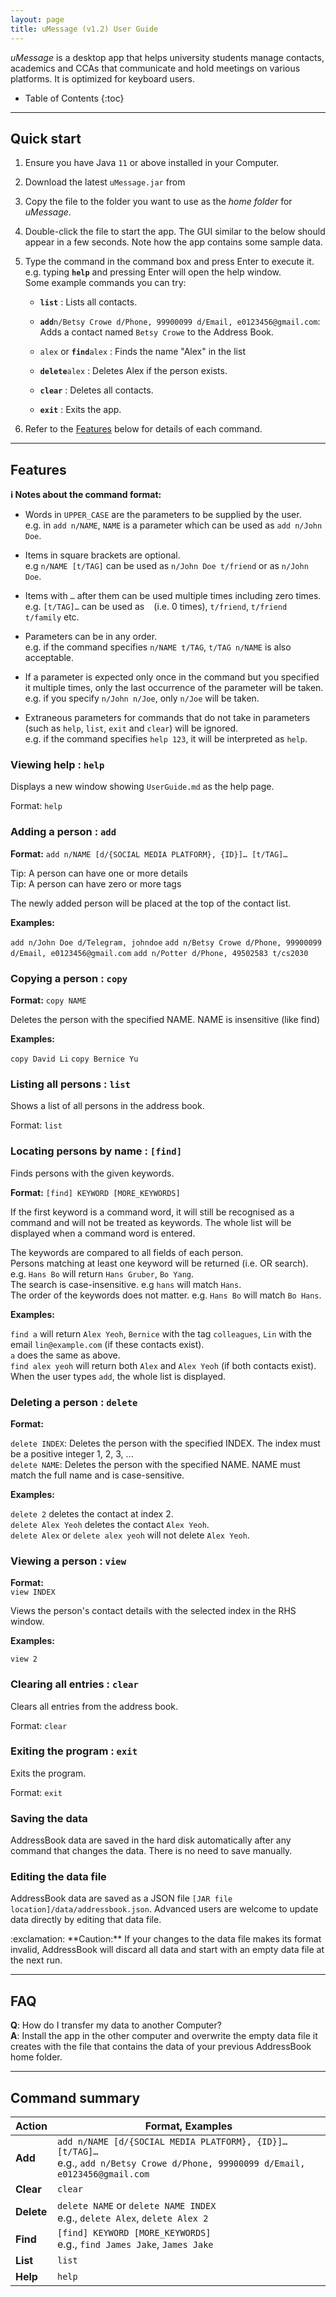 ```yaml
---
layout: page
title: uMessage (v1.2) User Guide
---
```


*uMessage* is a desktop app that helps university students manage contacts, academics and CCAs that communicate and hold meetings on various platforms. It is optimized for keyboard users.

* Table of Contents
{:toc}

--------------------------------------------------------------------------------------------------------------------

## Quick start

1. Ensure you have Java `11` or above installed in your Computer.

1. Download the latest `uMessage.jar` from

1. Copy the file to the folder you want to use as the _home folder_ for *uMessage*.

1. Double-click the file to start the app. The GUI similar to the below should appear in a few seconds. Note how the app contains some sample data.<br>

1. Type the command in the command box and press Enter to execute it. e.g. typing **`help`** and pressing Enter will open the help window.<br>
   Some example commands you can try:

   * **`list`** : Lists all contacts.

   * **`add`**`n/Betsy Crowe d/Phone, 99900099 d/Email, e0123456@gmail.com`: Adds a contact named `Betsy Crowe` to the Address Book.

   * `alex` or **`find`**`alex` : Finds the name "Alex" in the list

   * **`delete`**`alex` : Deletes Alex if the person exists.

   * **`clear`** : Deletes all contacts.

   * **`exit`** : Exits the app.

1. Refer to the [Features](#features) below for details of each command.

--------------------------------------------------------------------------------------------------------------------

## Features

<div markdown="block" class="alert alert-info">

**:information_source: Notes about the command format:**<br>

* Words in `UPPER_CASE` are the parameters to be supplied by the user.<br>
  e.g. in `add n/NAME`, `NAME` is a parameter which can be used as `add n/John Doe`.

* Items in square brackets are optional.<br>
  e.g `n/NAME [t/TAG]` can be used as `n/John Doe t/friend` or as `n/John Doe`.

* Items with `…`​ after them can be used multiple times including zero times.<br>
  e.g. `[t/TAG]…​` can be used as ` ` (i.e. 0 times), `t/friend`, `t/friend t/family` etc.

* Parameters can be in any order.<br>
  e.g. if the command specifies `n/NAME t/TAG`, `t/TAG n/NAME` is also acceptable.

* If a parameter is expected only once in the command but you specified it multiple times, only the last occurrence of the parameter will be taken.<br>
  e.g. if you specify `n/John n/Joe`, only `n/Joe` will be taken.

* Extraneous parameters for commands that do not take in parameters (such as `help`, `list`, `exit` and `clear`) will be ignored.<br>
  e.g. if the command specifies `help 123`, it will be interpreted as `help`.

</div>

### Viewing help : `help`

Displays a new window showing `UserGuide.md` as the help page.


Format: `help`


### Adding a person : `add`

**Format:** `add n/NAME [d/{SOCIAL MEDIA PLATFORM}, {ID}]… [t/TAG]…`

Tip: A person can have one or more details  
Tip: A person can have zero or more tags

The newly added person will be placed at the top of the contact list.

**Examples:**

`add n/John Doe d/Telegram, johndoe`
`add n/Betsy Crowe d/Phone, 99900099 d/Email, e0123456@gmail.com`
`add n/Potter d/Phone, 49502583 t/cs2030`

### Copying a person : `copy`

**Format:** `copy NAME`

Deletes the person with the specified NAME.
NAME is insensitive (like find)

**Examples:**

`copy David Li`
`copy Bernice Yu`

### Listing all persons : `list`

Shows a list of all persons in the address book.

Format: `list`

### Locating persons by name : `[find]`

Finds persons with the given keywords.

**Format:**  `[find] KEYWORD [MORE_KEYWORDS]`

If the first keyword is a command word, it will still be recognised as a command and will not be treated as keywords. The whole list will be displayed when a command word is entered.  
  
The keywords are compared to all fields of each person.  
Persons matching at least one keyword will be returned (i.e. OR search). e.g. `Hans Bo` will return `Hans Gruber`, `Bo Yang`.  
The search is case-insensitive. e.g `hans` will match `Hans`.  
The order of the keywords does not matter. e.g. `Hans Bo` will match `Bo Hans`.  

**Examples:**

`find a` will return `Alex Yeoh`, `Bernice` with the tag `colleagues`, `Lin` with the email `lin@example.com` (if these contacts exist).  
`a` does the same as above.  
`find alex yeoh` will return both `Alex` and `Alex Yeoh` (if both contacts exist).  
When the user types `add`, the whole list is displayed.


### Deleting a person : `delete`

**Format:**

`delete INDEX`: Deletes the person with the specified INDEX. The index must be a positive integer 1, 2, 3, ...  
`delete NAME`: Deletes the person with the specified NAME. NAME must match the full name and is case-sensitive.  


**Examples:**

`delete 2` deletes the contact at index 2.  
`delete Alex Yeoh` deletes the contact `Alex Yeoh`.  
`delete Alex` or `delete alex yeoh` will not delete `Alex Yeoh`.  


### Viewing a person : `view`

**Format:**  
`view INDEX`			

Views the person's contact details with the selected index in the RHS window.

**Examples:**

`view 2`

### Clearing all entries : `clear`

Clears all entries from the address book.

Format: `clear`

### Exiting the program : `exit`

Exits the program.

Format: `exit`

### Saving the data

AddressBook data are saved in the hard disk automatically after any command that changes the data. There is no need to save manually.

### Editing the data file

AddressBook data are saved as a JSON file `[JAR file location]/data/addressbook.json`. Advanced users are welcome to update data directly by editing that data file.

<div markdown="span" class="alert alert-warning">:exclamation: **Caution:**
If your changes to the data file makes its format invalid, AddressBook will discard all data and start with an empty data file at the next run.
</div>


--------------------------------------------------------------------------------------------------------------------

## FAQ

**Q**: How do I transfer my data to another Computer?<br>
**A**: Install the app in the other computer and overwrite the empty data file it creates with the file that contains the data of your previous AddressBook home folder.

--------------------------------------------------------------------------------------------------------------------

## Command summary

| Action     | Format, Examples                                                                                                                      |
|------------|---------------------------------------------------------------------------------------------------------------------------------------|
| **Add**    | `add n/NAME [d/{SOCIAL MEDIA PLATFORM}, {ID}]… [t/TAG]…​`<br> e.g., `add n/Betsy Crowe d/Phone, 99900099 d/Email, e0123456@gmail.com` |
| **Clear**  | `clear`                                                                                                                               |
| **Delete** | `delete NAME` or `delete NAME INDEX`<br> e.g., `delete Alex`, `delete Alex 2`                                                         |
| **Find**   | `[find] KEYWORD [MORE_KEYWORDS]`<br> e.g., `find James Jake`, `James Jake`                                                            |
| **List**   | `list`                                                                                                                                |
| **Help**   | `help`                                                                                                                                |


